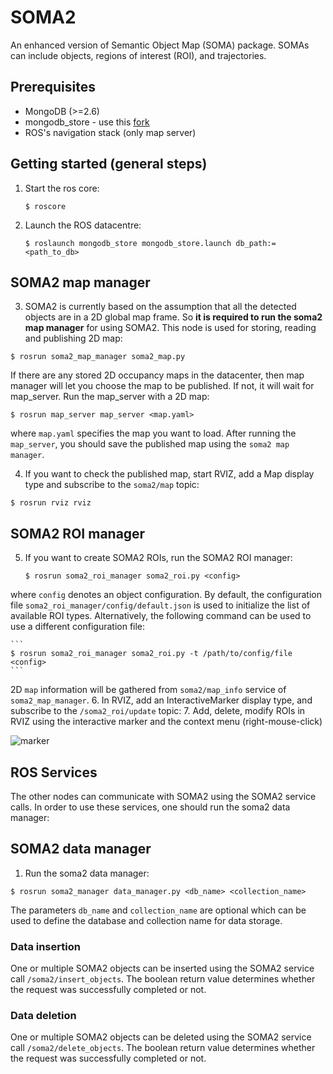 SOMA2
====

An enhanced version of Semantic Object Map (SOMA) package. SOMAs can include objects, regions of interest (ROI), and trajectories.


Prerequisites
-------------

- MongoDB (>=2.6)
- mongodb_store - use this [fork](https://github.com/hkaraoguz/mongodb_store)
- ROS's navigation stack (only map server)


Getting started (general steps)
-------------------------------
1. Start the ros core:

    ```
   $ roscore
    ```
2. Launch the ROS datacentre:

    ```
    $ roslaunch mongodb_store mongodb_store.launch db_path:=<path_to_db>
    ```

SOMA2 map manager
----------------
3. SOMA2 is currently based on the assumption that all the detected objects are in a 2D global map frame. So **it is required to run the soma2 map manager** for using SOMA2. This node is used for storing, reading and publishing 2D map:
```
$ rosrun soma2_map_manager soma2_map.py
```
If there are any stored 2D occupancy maps in the datacenter, then map manager will let you choose the map to be published. If not, it will wait for map_server. Run the map_server with a 2D map:
  ```
  $ rosrun map_server map_server <map.yaml>
  ```
where `map.yaml` specifies the map you want to load. After running the `map_server`, you should save the published map using the `soma2 map manager`.

4. If you want to check the published map, start RVIZ, add a Map display type and subscribe to the `soma2/map` topic:

  ```
  $ rosrun rviz rviz
  ```

SOMA2 ROI manager
----------------

5. If you want to create SOMA2 ROIs, run the SOMA2 ROI manager:

    ```
    $ rosrun soma2_roi_manager soma2_roi.py <config>
    ```
where `config` denotes an object configuration. By default, the configuration file `soma2_roi_manager/config/default.json` is used to initialize the list of available ROI types. Alternatively, the following command can be used to use a different configuration file:

    ```
    $ rosrun soma2_roi_manager soma2_roi.py -t /path/to/config/file <config>
    ```
2D `map` information will be gathered from `soma2/map_info` service of `soma2_map_manager`.
6. In RVIZ, add an InteractiveMarker display type, and subscribe to the `/soma2_roi/update` topic:
7. Add, delete, modify ROIs in RVIZ using the interactive marker and the context menu (right-mouse-click)


![marker](https://raw.githubusercontent.com/kunzel/soma/master/doc/images/soma_roi.png)

ROS Services
--------
The other nodes can communicate with SOMA2 using the SOMA2 service calls. In order to use these services, one should run the soma2 data manager:
## SOMA2 data manager
1. Run the soma2 data manager:
```
$ rosrun soma2_manager data_manager.py <db_name> <collection_name>
```
The parameters `db_name` and `collection_name` are optional which can be used to define the database and collection name for data storage.
### Data insertion
One or multiple SOMA2 objects can be inserted using the SOMA2 service call `/soma2/insert_objects`. The boolean return value determines whether the request was successfully completed or not.
### Data deletion
One or multiple SOMA2 objects can be deleted using the SOMA2 service call `/soma2/delete_objects`. The boolean return value determines whether the request was successfully completed or not.
